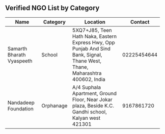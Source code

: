 ## Verified NGO List by Category

| Name | Category | Location | Contact | 
|----------|----------|----------|----------|
| Samarth Bharath Vyaspeeth  | School | 5XQ7+J85, Teen Hath Naka, Eastern Express Hwy, Opp Punjab And Sind Bank, Signal, Thane West, Thane, Maharashtra 400602, India   | 02225454644  |
| Nandadeep Foundation   | Orphanage |  A/4 Suphala Apartment, Ground Floor, Near Jokar plaza, Beside K.C. Gandhi school, Kalyan west 421301   | 9167861720  |
